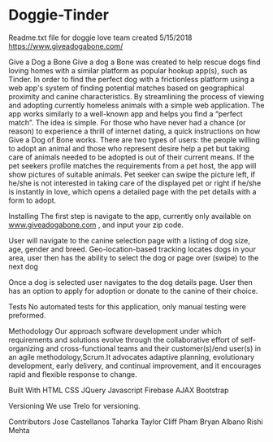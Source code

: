 # Doggie-Tinder

Readme.txt file for doggie love team created 5/15/2018
https://www.giveadogabone.com/

Give a Dog a Bone 
Give a dog a Bone was created to help rescue dogs find loving homes with a similar platform as popular hookup app(s), such as Tinder. In order to find the perfect dog with a frictionless platform using a web app's system of finding potential matches based on geographical proximity and canine characteristics.
By streamlining the process of viewing and adopting currently homeless animals with a simple web application. The app works similarly to a well-known app and helps you find a “perfect match”. The idea is simple. For those who have never had a chance (or reason) to experience a thrill of internet dating, a quick instructions on how Give a Dog of Bone works. There are two types of users: the people willing to adopt an animal and those who represent desire help a pet but taking care of animals needed to be adopted is out of their current means. If the pet seekers profile matches the requirements from a pet host, the app will show pictures of suitable animals. Pet seeker can swipe the picture left, if he/she is not interested in taking care of the displayed pet or right if he/she is instantly in love, which opens a detailed page with the pet details with a form to adopt.

Installing
The first step is navigate to the app, currently only available on www.giveadogabone.com , and  input your zip code. 

User will navigate to the canine selection page with a listing of dog size, age, gender and breed. Geo-location-based tracking locates dogs in your area,
user then has the ability to select the dog or page over (swipe) to the next dog 

Once a dog is selected user navigates to the dog details page. User then has an option to apply for adoption or donate to the canine of their choice.


Tests
No automated tests for this application, only manual testing were preformed. 


Methodology
Our approach software development under which requirements and solutions evolve through the collaborative effort of self-organizing and cross-functional teams and their customer(s)/end user(s) in an agile methodology,Scrum.It advocates adaptive planning, evolutionary development, early delivery, and continual improvement, and it encourages rapid and flexible response to change.


Built With
HTML 
CSS
JQuery
Javascript
Firebase
AJAX
Bootstrap

Versioning
We use Trelo for versioning. 

Contributors 
Jose Castellanos
Taharka Taylor
Cliff Pham
Bryan Albano
Rishi Mehta




